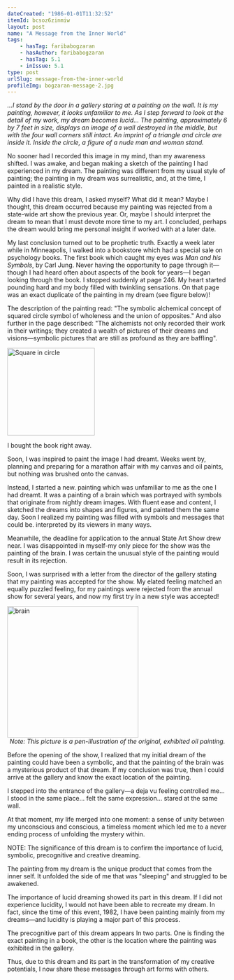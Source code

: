 ```yaml
---
dateCreated: "1986-01-01T11:32:52"
itemId: bcsoz6zinmiw
layout: post
name: "A Message from the Inner World"
tags:
    - hasTag: faribabogzaran
    - hasAuthor: faribabogzaran
    - hasTag: 5.1
    - inIssue: 5.1
type: post
urlSlug: message-from-the-inner-world
profileImg: bogzaran-message-2.jpg
---
```


_...I stand by the door in a gallery staring at a painting on the wall. It is my painting, however, it looks unfamiliar to me. As I step forward to look at the detail of my work, my dream becomes lucid... The painting, approximately 6 by 7 feet in size, displays an image of a wall destroyed in the middle, but with the four wall corners still intact. An imprint of a triangle and circle are inside it. Inside the circle, a figure of a nude man and woman stand._

No sooner had I recorded this image in my mind, than my awareness shifted. I was awake, and began making a sketch of the painting I had experienced in my dream. The painting was different from my usual style of painting; the painting in my dream was surrealistic, and, at the time, I painted in a realistic style.

Why did I have this dream, I asked myself? What did it mean? Maybe I thought, this dream occurred because my painting was rejected from a state-wide art show the previous year. Or, maybe I should interpret the dream to mean that I must devote more time to my art. I concluded, perhaps the dream would bring me personal insight if worked with at a later date.

My last conclusion turned out to be prophetic truth. Exactly a week later while in Minneapolis, I walked into a bookstore which had a special sale on psychology books. The first book which caught my eyes was _Man and his Symbols_, by Carl Jung. Never having the opportunity to page through it—though I had heard often about aspects of the book for years—I began looking through the book. I stopped suddenly at page 246. My heart started pounding hard and my body filled with twinkling sensations. On that page was an exact duplicate of the painting in my dream (see figure below)!

The description of the painting read: "The symbolic alchemical concept of squared circle symbol of wholeness and the union of opposites." And also further in the page described: "The alchemists not only recorded their work in their writings; they created a wealth of pictures of their dreams and visions—symbolic pictures that are still as profound as they are baffling".

<img src="../images/bogzaran-message-1.jpg" alt="Square in circle" width="200" height="auto"/>

I bought the book right away.

Soon, I was inspired to paint the image I had dreamt. Weeks went by, planning and preparing for a marathon affair with my canvas and oil paints, but nothing was brushed onto the canvas.

Instead, I started a new. painting which was unfamiliar to me as the one I had dreamt. It was a painting of a brain which was portrayed with symbols that originate from nightly dream images. With fluent ease and content, I sketched the dreams into shapes and figures, and painted them the same day. Soon I realized my painting was filled with symbols and messages that could be. interpreted by its viewers in many ways.

Meanwhile, the deadline for application to the annual State Art Show drew near. I was disappointed in myself-my only piece for the show was the painting of the brain. I was certain the unusual style of the painting would result in its rejection.

Soon, I was surprised with a letter from the director of the gallery stating that my painting was accepted for the show. My elated feeling matched an equally puzzled feeling, for my paintings were rejected from the annual show for several years, and now my first try in a new style was accepted!

<img src="../images/bogzaran-message-2.jpg" alt="brain" width="300" height="auto"/>
<div class="caption" style="text-align: center;"><i>Note: This picture is a pen-illustration of the original, exhibited oil painting.</i></div>

Before the opening of the show, I realized that my initial dream of the painting could have been a symbolic, and that the painting of the brain was a mysterious product of that dream. If my conclusion was true, then I could arrive at the gallery and know the exact location of the painting.

I stepped into the entrance of the gallery—a deja vu feeling controlled me... I stood in the same place... felt the same expression... stared at the same wall.

At that moment, my life merged into one moment: a sense of unity between my unconscious and conscious, a timeless moment which led me to a never ending process of unfolding the mystery within.

NOTE: The significance of this dream is to confirm the importance of lucid, symbolic, precognitive and creative dreaming.

The painting from my dream is the unique product that comes from the inner self. It unfolded the side of me that was "sleeping" and struggled to be awakened.

The importance of lucid dreaming showed its part in this dream. If I did not experience lucidity, I would not have been able to recreate my dream. In fact, since the time of this event, 1982, I have been painting mainly from my dreams—and lucidity is playing a major part of this process.

The precognitive part of this dream appears In two parts. One is finding the exact painting in a book, the other is the location where the painting was exhibited in the gallery.

Thus, due to this dream and its part in the transformation of my creative potentials, I now share these messages through art forms with others.
